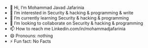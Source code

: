 - 👋 Hi, I’m Mohammad Javad Jafarinia
- 👀 I’m interested in Security & hacking & programming & write
- 🌱 I’m currently learning Security & hacking & programming
- 💞️ I’m looking to collaborate on Security & hacking & programming
- 📫 How to reach me Linkedin.com/in/mohammadjafarinia
- 😄 Pronouns: nothing
- ⚡ Fun fact: No Facts

<!---
0xjafari/0xjafari is a ✨ special ✨ repository because its `README.md` (this file) appears on your GitHub profile.
You can click the Preview link to take a look at your changes.
--->
